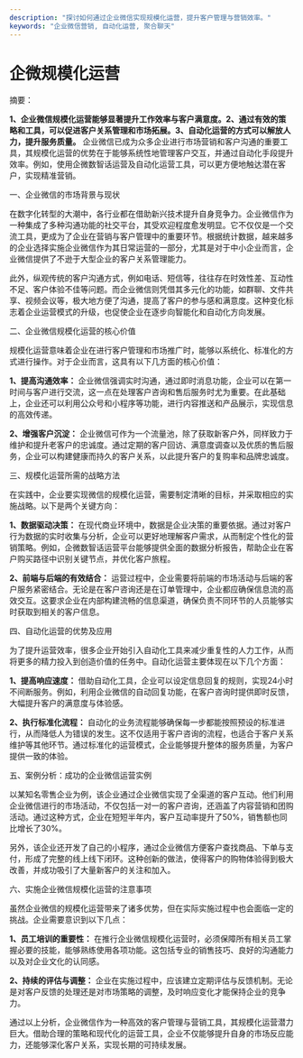 ```yaml
---
description: "探讨如何通过企业微信实现规模化运营，提升客户管理与营销效率。"
keywords: "企业微信营销, 自动化运营, 聚合聊天"
---
```

# 企微规模化运营

摘要：

**1、企业微信规模化运营能够显著提升工作效率与客户满意度。2、通过有效的策略和工具，可以促进客户关系管理和市场拓展。3、自动化运营的方式可以解放人力，提升服务质量。** 企业微信已成为众多企业进行市场营销和客户沟通的重要工具，其规模化运营的优势在于能够系统性地管理客户交互，并通过自动化手段提升效率。例如，使用企微数智话运营及自动化运营工具，可以更方便地触达潜在客户，实现精准营销。

一、企业微信的市场背景与现状

在数字化转型的大潮中，各行业都在借助新兴技术提升自身竞争力。企业微信作为一种集成了多种沟通功能的社交平台，其受欢迎程度愈发明显。它不仅仅是一个交流工具，更成为了企业在营销与客户管理中的重要环节。根据统计数据，越来越多的企业选择实施企业微信作为其日常运营的一部分，尤其是对于中小企业而言，企业微信提供了不逊于大型企业的客户关系管理能力。

此外，纵观传统的客户沟通方式，例如电话、短信等，往往存在时效性差、互动性不足、客户体验不佳等问题。而企业微信则凭借其多元化的功能，如群聊、文件共享、视频会议等，极大地方便了沟通，提高了客户的参与感和满意度。这种变化标志着企业运营模式的升级，也促使企业在逐步向智能化和自动化方向发展。

二、企业微信规模化运营的核心价值

规模化运营意味着企业在进行客户管理和市场推广时，能够以系统化、标准化的方式进行操作。对于企业而言，这具有以下几方面的核心价值：

**1、提高沟通效率：** 企业微信强调实时沟通，通过即时消息功能，企业可以在第一时间与客户进行交流，这一点在处理客户咨询和售后服务时尤为重要。在此基础上，企业还可以利用公众号和小程序等功能，进行内容推送和产品展示，实现信息的高效传递。

**2、增强客户沉淀：** 企业微信可作为一个流量池，除了获取新客户外，同样致力于维护和提升老客户的忠诚度。通过定期的客户回访、满意度调查以及优质的售后服务，企业可以构建健康而持久的客户关系，以此提升客户的复购率和品牌忠诚度。

三、规模化运营所需的战略方法

在实践中，企业要实现微信的规模化运营，需要制定清晰的目标，并采取相应的实施战略。以下是两个关键方向：

**1、数据驱动决策：** 在现代商业环境中，数据是企业决策的重要依据。通过对客户行为数据的实时收集与分析，企业可以更好地理解客户需求，从而制定个性化的营销策略。例如，企微数智话运营平台能够提供全面的数据分析报告，帮助企业在客户购买路径中识别关键节点，并优化客户旅程。

**2、前端与后端的有效结合：** 运营过程中，企业需要将前端的市场活动与后端的客户服务紧密结合。无论是在客户咨询还是在订单管理中，企业都应确保信息流的高效交互。这要求企业在内部构建流畅的信息渠道，确保负责不同环节的人员能够实时获取到相关的客户信息。

四、自动化运营的优势及应用

为了提升运营效率，很多企业开始引入自动化工具来减少重复性的人力工作，从而将更多的精力投入到创造价值的任务中。自动化运营主要体现在以下几个方面：

**1、提高响应速度：** 借助自动化工具，企业可以设定信息回复的规则，实现24小时不间断服务。例如，利用企业微信的自动回复功能，在客户咨询时提供即时反馈，大幅提升客户的满意度与体验感。

**2、执行标准化流程：** 自动化的业务流程能够确保每一步都能按照预设的标准进行，从而降低人为错误的发生。这不仅适用于客户咨询的流程，也适合于客户关系维护等其他环节。通过标准化的运营模式，企业能够提升整体的服务质量，为客户提供一致的体验。

五、案例分析：成功的企业微信运营实例

以某知名零售企业为例，该企业通过企业微信实现了全渠道的客户互动。他们利用企业微信进行的市场活动，不仅包括一对一的客户咨询，还涵盖了内容营销和团购活动。通过这种方式，企业在短短半年内，客户互动率提升了50%，销售额也同比增长了30%。

另外，该企业还开发了自己的小程序，通过企业微信方便客户查找商品、下单与支付，形成了完整的线上线下闭环。这种创新的做法，使得客户的购物体验得到极大改善，并成功吸引了大量新客户的关注和加入。

六、实施企业微信规模化运营的注意事项

虽然企业微信的规模化运营带来了诸多优势，但在实际实施过程中也会面临一定的挑战。企业需要意识到以下几点：

**1、员工培训的重要性：** 在推行企业微信规模化运营时，必须保障所有相关员工掌握必要的技能，能够熟练使用各项功能。这包括专业的销售技巧、良好的沟通能力以及对企业文化的认同感。

**2、持续的评估与调整：** 企业在实施过程中，应该建立定期评估与反馈机制。无论是对客户反馈的处理还是对市场策略的调整，及时响应变化才能保持企业的竞争力。

通过以上分析，企业微信作为一种高效的客户管理与营销工具，其规模化运营潜力巨大。借助合理的策略和现代化的运营工具，企业不仅能够提升自身的市场反应能力，还能够深化客户关系，实现长期的可持续发展。
